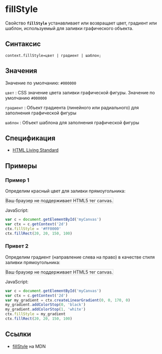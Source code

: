 # fillStyle

Свойство **`fillStyle`** устанавливает или возвращает цвет, градиент или шаблон, используемый для заливки графического объекта.

## Синтаксис

```
context.fillStyle=цвет | градиент | шаблон;
```

## Значения

Значение по умолчанию: `#000000`

`цвет`
: CSS значение цвета заливки графической фигуры. Значение по умолчанию `#000000`

`градиент`
: Объект градиента (линейного или радиального) для заполнения графической фигуры

`шаблон`
: Объект шаблона для заполнения графической фигуры

## Спецификация

- [HTML Living Standard](https://html.spec.whatwg.org/multipage/canvas.html#dom-context-2d-fillstyle)

## Примеры

### Пример 1

Определим красный цвет для заливки прямоугольника:

<canvas id="myCanvas" width="300" height="150" style="border:1px solid #d3d3d3;background:#ffffff;">
Ваш браузер не поддерживает HTML5 тег canvas.
</canvas>
<script>
var c=document.getElementById("myCanvas");
var canvOK=1;
try {c.getContext("2d");}
catch (er) {canvOK=0;}
if (canvOK==1)
{
var ctx=c.getContext("2d");
ctx.fillStyle="#FF0000";
ctx.fillRect(20,20,150,100);
}
</script>

JavaScript:

```js
var c = document.getElementById('myCanvas')
var ctx = c.getContext('2d')
ctx.fillStyle = '#FF0000'
ctx.fillRect(20, 20, 150, 100)
```

### Привет 2

Определим градиент (направление слева на право) в качестве стиля заливки прямоугольника:

<canvas id="myCanvas3" width="300" height="150" style="border:1px solid #d3d3d3;background:#ffffff;">
Ваш браузер не поддерживает HTML5 тег canvas.
</canvas>
<script>
var canvas=document.getElementById("myCanvas3");
var ctx=canvas.getContext("2d");
var my_gradient=ctx.createLinearGradient(0,0,170,0);
my_gradient.addColorStop(0,"black");
my_gradient.addColorStop(1,"white");
ctx.fillStyle=my_gradient;
ctx.fillRect(20,20,150,100);
</script>

JavaScript:

```js
var c = document.getElementById('myCanvas')
var ctx = c.getContext('2d')
var my_gradient = ctx.createLinearGradient(0, 0, 170, 0)
my_gradient.addColorStop(0, 'black')
my_gradient.addColorStop(1, 'white')
ctx.fillStyle = my_gradient
ctx.fillRect(20, 20, 150, 100)
```

## Ссылки

- [fillStyle](https://developer.mozilla.org/ru/docs/Web/API/CanvasRenderingContext2D/fillStyle) на MDN

